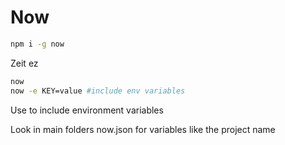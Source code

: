 # Now

```bash
npm i -g now
```

Zeit ez

```bash
now
now -e KEY=value #include env variables
```

Use to include environment variables

Look in main folders now.json for variables like the project name